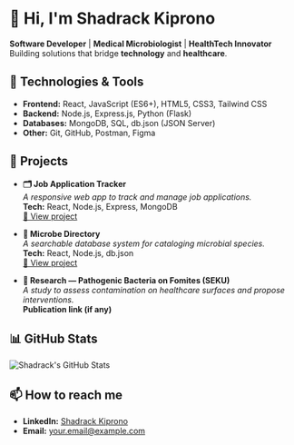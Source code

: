 # 👋 Hi, I'm Shadrack Kiprono

**Software Developer** | **Medical Microbiologist** | **HealthTech Innovator**  
Building solutions that bridge **technology** and **healthcare**.

## 🔧 Technologies & Tools
- **Frontend:** React, JavaScript (ES6+), HTML5, CSS3, Tailwind CSS
- **Backend:** Node.js, Express.js, Python (Flask)
- **Databases:** MongoDB, SQL, db.json (JSON Server)
- **Other:** Git, GitHub, Postman, Figma

## 🚀 Projects

- **🗂️ Job Application Tracker**  
_A responsive web app to track and manage job applications._  
**Tech:** React, Node.js, Express, MongoDB  
[🔗 View project](your-project-link)

- **🦠 Microbe Directory**  
_A searchable database system for cataloging microbial species._  
**Tech:** React, Node.js, db.json  
[🔗 View project](your-project-link)

- **🧪 Research — Pathogenic Bacteria on Fomites (SEKU)**  
_A study to assess contamination on healthcare surfaces and propose interventions._  
**Publication link (if any)**

## 📊 GitHub Stats
![Shadrack's GitHub Stats](https://github-readme-stats.vercel.app/api?username=shadrackkiprono&show_icons=true&theme=github_dark)

## 📫 How to reach me
- **LinkedIn:** [Shadrack Kiprono](https://www.linkedin.com/in/your-linkedin-url)
- **Email:** your.email@example.com
